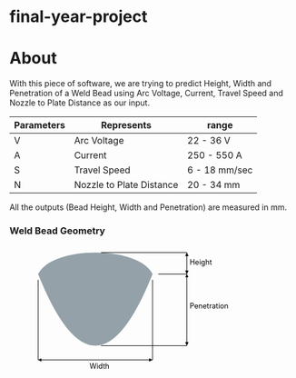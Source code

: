 # final-year-project

<div>
    <h1>About</h1>
    <p>
        With this piece of software, we are trying to predict Height, Width and Penetration of
        a Weld Bead using Arc Voltage, Current, Travel Speed and Nozzle to Plate Distance as
        our input.
    </p>
    <table class="table">
        <thead>
        <tr>
            <th scope="col">Parameters</th>
            <th scope="col">Represents</th>
            <th scope="col">range</th>
        </tr>
        </thead>
        <tbody>
        <tr>
            <td>V</td>
            <td>Arc Voltage</td>
            <td>22 - 36 V</td>
        </tr>
        <tr>
            <td>A</td>
            <td>Current</td>
            <td>250 - 550 A</td>
        </tr>
        <tr>
            <td>S</td>
            <td>Travel Speed</td>
            <td>6 - 18 mm/sec</td>
        </tr>
        <tr>
            <td>N</td>
            <td>Nozzle to Plate Distance</td>
            <td>20 - 34 mm</td>
        </tr>
        </tbody>
    </table>
    <p>All the outputs (Bead Height, Width and Penetration) are measured in mm.</p>
    <h3>Weld Bead Geometry</h3>
    <!-- Weld Bead svg -->
    <svg viewBox="0 0 100 50" xmlns="http://www.w3.org/2000/svg">
        <defs>
            <marker
            id="arrow"
            viewBox="0 0 10 10"
            refX="10"
            refY="5"
            markerWidth="6"
            markerHeight="6"
            orient="auto-start-reverse"
            >
            <path d="M 0 0 L 10 5 L 0 10 z" />
            </marker>
        </defs>
        <!-- Weld Bead Cross Section -->
        <path
            fill="#94a1a8"
            d="
            M10,10
            C15,0,45,0,50,10
            Q30,60,10,10
            "
        ></path>
        <!-- Arrows -->
        <path d="M10,12 L10,40" stroke="black" stroke-width="0.2"></path>
        <path d="M50,12 L50,40" stroke="black" stroke-width="0.2"></path>
        <path
            d="M10,40 L50,40"
            marker-start="url(#arrow)"
            marker-end="url(#arrow)"
            stroke="black"
            stroke-width="0.2"
        ></path>
        <path d="M52,10 L62,10" stroke="black" stroke-width="0.2"></path>
        <path d="M32,35 L62,35" stroke="black" stroke-width="0.2"></path>
        <path
            d="M62,10 L62,35"
            marker-start="url(#arrow)"
            marker-end="url(#arrow)"
            stroke="black"
            stroke-width="0.2"
        ></path>
        <path d="M32,2.5 L62,2.5" stroke="black" stroke-width="0.2"></path>
        <path
            d="M62,2.5 L62,10"
            marker-start="url(#arrow)"
            marker-end="url(#arrow)"
            stroke="black"
            stroke-width="0.2"
        ></path>
        <!-- Measurements Text -->
        <text x="63" y="6.75" fill="black" font-size="2.5">Height</text>
        <text x="28" y="43" fill="black" font-size="2.5">Width</text>
        <text x="63" y="22" fill="black" font-size="2.5">Penetration</text>
    </svg>
</div>
